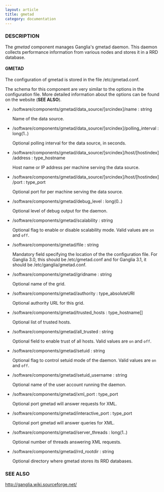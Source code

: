 ```yaml
---
layout: article
title: gmetad
category: documentation
---
```

### DESCRIPTION

The _gmetad_ component manages Ganglia's gmetad daemon.
This daemon collects performance information from various nodes and stores it in a RRD database.

#### GMETAD

The configuration of gmetad is stored in the file /etc/gmetad.conf.

The schema for this component are very similar to the options in the configuration file.
More detailed information about the options can be found on the website (__SEE ALSO__).

- /software/components/gmetad/data\_source/\[srcindex\]/name : string

    Name of the data source.

- /software/components/gmetad/data\_source/\[srcindex\]/polling\_interval : long(1..)

    Optional polling interval for the data source, in seconds.

- /software/components/gmetad/data\_source/\[srcindex\]/host/\[hostindex\]/address : type\_hostname

    Host name or IP address per machine serving the data source.

- /software/components/gmetad/data\_source/\[srcindex\]/host/\[hostindex\]/port : type\_port

    Optional port for per machine serving the data source.

- /software/components/gmetad/debug\_level : long(0..)

    Optional level of debug output for the daemon.

- /software/components/gmetad/scalability : string

    Optional flag to enable or disable scalability mode. 
    Valid values are `on` and `off`.

- /software/components/gmetad/file : string

    Mandatory field specifying the location of the the configuration file.
    For Ganglia 3.0, this should be /etc/gmetad.conf
    and for Ganglia 3.1, it should be /etc/ganglia/gmetad.conf.

- /software/components/gmetad/gridname : string

    Optional name of the grid.

- /software/components/gmetad/authority : type\_absoluteURI

    Optional authority URL for this grid.

- /software/components/gmetad/trusted\_hosts : type\_hostname\[\]

    Optional list of trusted hosts.

- /software/components/gmetad/all\_trusted : string

    Optional field to enable trust of all hosts.
    Valid values are `on` and `off`.

- /software/components/gmetad/setuid : string

    Optional flag to control setuid mode of the daemon.
    Valid values are `on` and `off`.

- /software/components/gmetad/setuid\_username : string

    Optional name of the user account running the daemon.

- /software/components/gmetad/xml\_port : type\_port

    Optional port gmetad will answer requests for XML.

- /software/components/gmetad/interactive\_port : type\_port

    Optional port gmetad will answer queries for XML.

- /software/components/gmetad/server\_threads : long(1..)

    Optional number of threads answering XML requests.

- /software/components/gmetad/rrd\_rootdir : string

    Optional directory where gmetad stores its RRD databases.

### SEE ALSO

http://ganglia.wiki.sourceforge.net/
